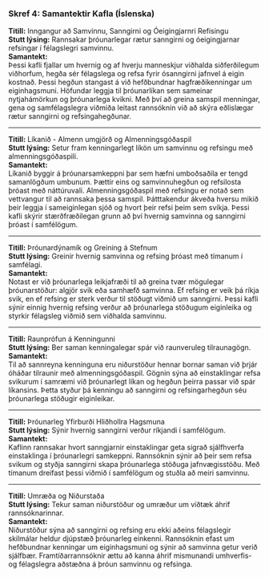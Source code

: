 ### Skref 4: Samantektir Kafla (Íslenska)  

**Titill:** Inngangur að Samvinnu, Sanngirni og Óeigingjarnri Refisingu  
**Stutt lýsing:** Rannsakar þróunarlegar rætur sanngirni og óeigingjarnar refsingar í félagslegri samvinnu.  
**Samantekt:**  
Þessi kafli fjallar um hvernig og af hverju manneskjur viðhalda siðferðilegum viðhorfum, hegða sér félagslega og refsa fyrir ósanngirni jafnvel á eigin kostnað. Þessi hegðun stangast á við hefðbundnar hagfræðikenningar um eiginhagsmuni. Höfundar leggja til þróunarlíkan sem sameinar nytjahámörkun og þróunarlega kvikni. Með því að greina samspil menningar, gena og samfélagslegra viðmiða leitast rannsóknin við að skýra eðlislægar rætur sanngirni og refsingahegðunar.  

---

**Titill:** Líkanið - Almenn umgjörð og Almenningsgóðaspil  
**Stutt lýsing:** Setur fram kenningarlegt líkön um samvinnu og refsingu með almenningsgóðaspili.  
**Samantekt:**  
Líkanið byggir á þróunarsamkeppni þar sem hæfni umboðsaðila er tengd samanlögðum umbunum. Þættir eins og samvinnuhegðun og refsilosta þróast með náttúruvali. Almenningsgóðaspil með refsingu er notað sem vettvangur til að rannsaka þessa samspil. Þátttakendur ákveða hversu mikið þeir leggja í sameiginlegan sjóð og hvort þeir refsi þeim sem svíkja. Þessi kafli skýrir stærðfræðilegan grunn að því hvernig samvinna og sanngirni þróast í samfélögum.  

---

**Titill:** Þróunardýnamík og Greining á Stefnum  
**Stutt lýsing:** Greinir hvernig samvinna og refsing þróast með tímanum í samfélagi.  
**Samantekt:**  
Notast er við þróunarlega leikjafræði til að greina tvær mögulegar þróunarstöður: algjör svik eða samhæfð samvinna. Ef refsing er veik þá ríkja svik, en ef refsing er sterk verður til stöðugt viðmið um sanngirni. Þessi kafli sýnir einnig hvernig refsing verður að þróunarlega stöðugum eiginleika og styrkir félagsleg viðmið sem viðhalda samvinnu.  

---

**Titill:** Raunprófun á Kenningunni  
**Stutt lýsing:** Ber saman kenningalegar spár við raunveruleg tilraunagögn.  
**Samantekt:**  
Til að sannreyna kenninguna eru niðurstöður hennar bornar saman við þrjár óháðar tilraunir með almenningsgóðaspil. Gögnin sýna að einstaklingar refsa svikurum í samræmi við þróunarlegt líkan og hegðun þeirra passar við spár líkansins. Þetta styður þá kenningu að sanngirni og refsingarhegðun séu þróunarlega stöðugir eiginleikar.  

---

**Titill:** Þróunarleg Yfirburði Hliðhollra Hagsmuna  
**Stutt lýsing:** Sýnir hvernig sanngirni verður ríkjandi í samfélögum.  
**Samantekt:**  
Kaflinn rannsakar hvort sanngjarnir einstaklingar geta sigrað sjálfhverfa einstaklinga í þróunarlegri samkeppni. Rannsóknin sýnir að þeir sem refsa svikum og styðja sanngirni skapa þróunarlega stöðuga jafnvægisstöðu. Með tímanum dreifast þessi viðmið í samfélögum og stuðla að meiri samvinnu.  

---

**Titill:** Umræða og Niðurstaða  
**Stutt lýsing:** Tekur saman niðurstöður og umræður um víðtæk áhrif rannsóknarinnar.  
**Samantekt:**  
Niðurstöður sýna að sanngirni og refsing eru ekki aðeins félagslegir skilmálar heldur djúpstæð þróunarleg einkenni. Rannsóknin efast um hefðbundnar kenningar um eiginhagsmuni og sýnir að samvinna getur verið sjálfbær. Framtíðarrannsóknir ættu að kanna áhrif mismunandi umhverfis- og félagslegra aðstæðna á þróun samvinnu og refsinga.  
